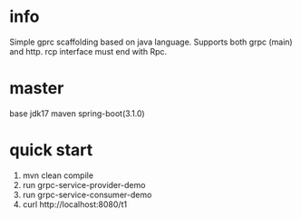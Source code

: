 # info

Simple gprc scaffolding based on java language. 
Supports both grpc (main) and http. 
rcp interface must end with Rpc. 

# master

base jdk17 maven spring-boot(3.1.0)

# quick start
1. mvn clean compile
2. run grpc-service-provider-demo 
3. run grpc-service-consumer-demo 
4. curl http://localhost:8080/t1

